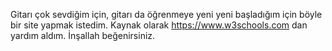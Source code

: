 Gitarı çok sevdiğim için, gitarı da öğrenmeye yeni yeni başladığım için böyle bir site yapmak istedim. Kaynak olarak https://www.w3schools.com dan yardım aldım. İnşallah beğenirsiniz.
